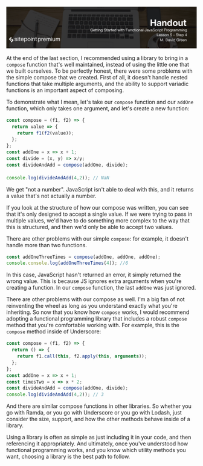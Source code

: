![](Getting_Started_With_Functional_JavaScript_handouts/headings/5.4.png)

At the end of the last section, I recommended using a library to bring in a `compose` function that's well maintained, instead of using the little one that we built ourselves. To be perfectly honest, there were some problems with the simple compose that we created. First of all, it doesn't handle nested functions that take multiple arguments, and the ability to support variadic functions is an important aspect of composing.

To demonstrate what I mean, let's take our `compose` function and our `addOne` function, which only takes one argument, and let's create a new function:

```js
const compose = (f1, f2) => {
  return value => {
    return f1(f2(value));
  };
};
const addOne = x => x + 1;
const divide = (x, y) => x/y;
const divideAndAdd = compose(addOne, divide);

console.log(divideAndAdd(4,2)); // NaN
```

We get "not a number". JavaScript isn't able to deal with this, and it returns a value that's not actually a number.

If you look at the structure of how our compose was written, you can see that it's only designed to accept a single value. If we were trying to pass in multiple values, we'd have to do something more complex to the way that this is structured, and then we'd only be able to accept two values.

There are other problems with our simple `compose`: for example, it doesn't handle more than two functions.

```js
const addOneThreeTimes = compose(addOne, addOne, addOne);
console.console.log(addOneThreeTimes(4)); //6
```

In this case, JavaScript hasn't returned an error, it simply returned the wrong value. This is because JS ignores extra arguments when you're creating a function. In our `compose` function, the last `addOne` was just ignored.

There are other problems with our compose as well. I'm a big fan of not reinventing the wheel as long as you understand exactly what you're inheriting. So now that you know how `compose` works, I would recommend adopting a functional programming library that includes a robust `compose` method that you're comfortable working with. For example, this is the `compose` method inside of Underscore:

```js
const compose = (f1, f2) => {
  return () => {
    return f1.call(this, f2.apply(this, arguments));
  };
};
const addOne = x => x + 1;
const timesTwo = x => x * 2;
const divideAndAdd = compose(addOne, divide);
console.log(divideAndAdd(4,2)); // 3
```

And there are similar compose functions in other libraries. So whether you go with Ramda, or you go with Underscore or you go with Lodash, just consider the size, support, and how the other methods behave inside of a library.

Using a library is often as simple as just including it in your code, and then referencing it appropriately. And ultimately, once you've understood how functional programming works, and you know which utility methods you want, choosing a library is the best path to follow.

